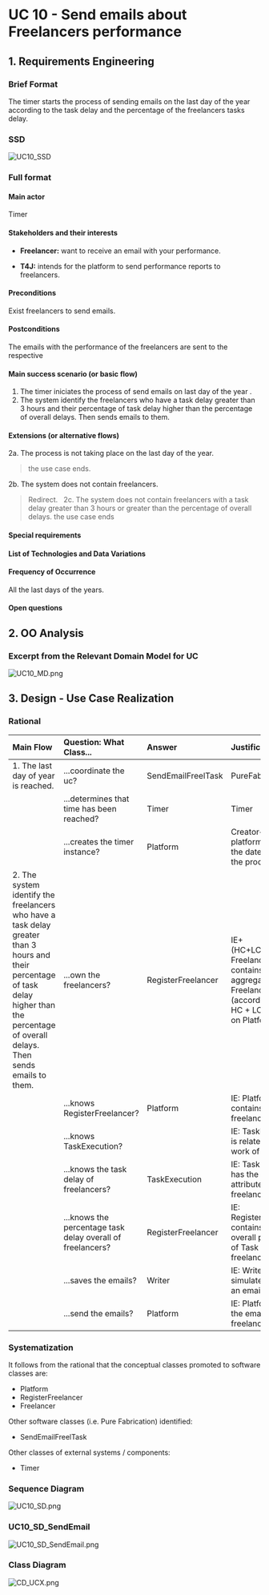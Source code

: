 # UC 10 - Send emails about Freelancers performance

## 1. Requirements Engineering

### Brief Format

The timer starts the process of sending emails on the last day of the year according to the task delay and the percentage of the freelancers tasks delay.


### SSD

![UC10_SSD](UC10_SSD.png)


### Full format

#### Main actor

Timer

#### Stakeholders and their interests

* **Freelancer:** want to receive an email with your performance.

* **T4J:** intends for the platform to send performance reports to freelancers.


#### Preconditions

Exist freelancers to send emails.

#### Postconditions

The emails with the performance of the freelancers are sent to the respective

#### Main success scenario (or basic flow)

1. The timer iniciates the process of send emails on last day of the year .
2. The system identify the freelancers who have a task delay greater than 3 hours and their percentage of task delay higher than the percentage of overall delays. Then sends emails to them.
 
#### Extensions (or alternative flows)

2a. The process is not taking place on the last day of the year.
> the use case ends.

2b. The system does not contain freelancers.
> Redirect.
 
2c. The system does not contain freelancers with a task delay greater than 3 hours or greater than the percentage of overall delays.
> the use case ends
 
 
#### Special requirements

####  List of Technologies and Data Variations

#### Frequency of Occurrence

All the last days of the years.

#### Open questions


## 2. OO Analysis

### Excerpt from the Relevant Domain Model for UC

![UC10_MD.png](UC10_MD.png)

## 3. Design - Use Case Realization

### Rational

| Main Flow  | Question: What Class...  | Answer  | Justification  |
|:--------------  |:---------------------- |:----------|:---------------------------- |
|1. The last day of year is reached.|...coordinate the uc?    |   SendEmailFreelTask      |    PureFabrication    |
|       | ...determines that time has been reached? |     Timer       |   Timer        |
|       | ...creates the timer instance? |   Platform  | Creator+IE: The platform knows the date to start the process                
|2. The system identify the freelancers who have a task delay greater than 3 hours and their percentage of task delay higher than the percentage of overall delays. Then sends emails to them. |  ...own the freelancers?	|  RegisterFreelancer | IE+(HC+LC):Register Freelancer contains / aggregates Freelancers (according to the HC + LC standard, on Platform)|
|       | ...knows RegisterFreelancer? |     Platform      |   IE: Platform contains freelancers       |
|       | ...knows TaskExecution? |         |   IE: TaskExecution is related to the work of Freelancer      |
|       | ...knows the task delay of freelancers?|     TaskExecution       |   IE: Task Execution has the Task Delay attribute for a freelancer|
|       | ...knows the percentage task delay overall of freelancers?|     RegisterFreelancer       |   IE: RegisterFreelancer contains the overall percentage of Task delay of freelancers |
|       | ...saves the emails?|    Writer      |   IE: Writer simulates sending an email by saving|
|       | ...send the emails?|     Platform      |   IE: Platform sends the emails to the freelancers|







### Systematization ##

It follows from the rational that the conceptual classes promoted to software classes are:

 * Platform
 * RegisterFreelancer
 * Freelancer

Other software classes (i.e. Pure Fabrication) identified:  

 * SendEmailFreelTask

Other classes of external systems / components:

 * Timer


###	Sequence Diagram

![UC10_SD.png](UC10_SD.png)

###	UC10_SD_SendEmail 

![UC10_SD_SendEmail.png](UC10_SD_SendEmail.png)


###	Class Diagram

![CD_UCX.png](CD_UCX.png)
